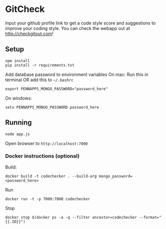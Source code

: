 # GitCheck

Input your github profile link to get a code style score and suggestions to improve your coding style.
You can check the webapp out at http://checkgitout.com! 


## Setup
```
npm install
pip install -r requirements.txt
```
Add database password to environment variables
On mac:
Run this in terminal OR add this to ```~/.bashrc```
```
export PENNAPPS_MONGO_PASSWORD="password_here"
```

On windows:
```
setx PENNAPPS_MONGO_PASSWORD password_here
```

## Running
```
node app.js
```
Open browser to ```http://localhost:7000```


### Docker instructions (optional)
Build:
```
docker build -t codechecker . --build-arg mongo_password=<password_here>
```
Run
```
docker run -t -p 7000:7000 codechecker
```
Stop
```
docker stop $(docker ps -a -q --filter ancestor=codechecker --format="{{.ID}}")
```

